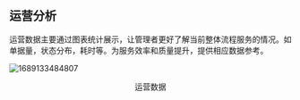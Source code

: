 ## 运营分析

运营数据主要通过图表统计展示，让管理者更好了解当前整体流程服务的情况。如单据量，状态分布，耗时等。为服务效率和质量提升，提供相应数据参考。

![1689133484807](image/statistics/1689133484807.png)

<center>运营数据</center>

